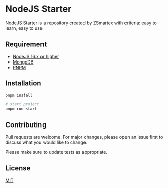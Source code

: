 # NodeJS Starter

NodeJS Starter is a repository created by ZSmartex with criteria: easy to learn, easy to use

## Requirement

* [NodeJS 16.x or higher](https://nodejs.org/)
* [MongoDB](https://www.mongodb.com/)
* [PNPM](https://pnpm.io/)

## Installation

```bash
pnpm install

# start project
pnpm run start
```

## Contributing
Pull requests are welcome. For major changes, please open an issue first to discuss what you would like to change.

Please make sure to update tests as appropriate.

## License
[MIT](https://choosealicense.com/licenses/mit/)
